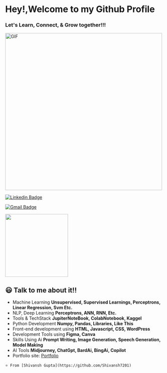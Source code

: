 <h1>Hey!,Welcome to my Github Profile</h1>
<h3>Let's Learn, Connect, & Grow together!!!</h3>
<img alt="GIF" src="https://github.com/roshan9419/roshan9419/blob/master/hadder.gif?raw=true" width="500"/> 

[![Linkedin Badge](https://img.shields.io/badge/-Shivansh_Gupta-blue?style=flat-square&logo=Linkedin&logoColor=white&link=https://www.linkedin.com/in/shivansh-gupta-2a339b227/)](https://www.linkedin.com/in/shivansh-gupta-2a339b227/)

[![Gmail Badge](https://img.shields.io/badge/-shivanshmay2019@gmail.com-c14438?style=flat-square&logo=Gmail&logoColor=white&link=mailto:shivanshmay2019@gmail.com)](mailto:shivanshmay2019@gmail.com)

<img align='center' src='https://user-images.githubusercontent.com/5713670/87202985-820dcb80-c2b6-11ea-9f56-7ec461c497c3.gif' width='200"'>

## 😃 Talk to me about it!!

- Machine Learning **Unsupervised, Supervised Learnings, Perceptrons, Linear Regression, Svm Etc.**
- NLP, Deep Learning **Perceptrons, ANN, RNN, Etc.**
- Tools & TechStack **JupiterNoteBook, ColabNotebook, Kaggel**
- Python Development **Numpy, Pandas, Libraries, Like This**
- Front-end development using **HTML, Javascript, CSS, WordPress**
- Development Tools using **Figma, Canva**
- Skills Using Ai **Prompt Writing, Image Generation, Speech Generation, Model Making**
- AI Tools  **Midjourney, ChatGpt, BardAi, BingAi, Copilot** 
- Portfolio site: [Portfolio](https://beacons.ai/shivansh7201)



```⭐️ From [Shivansh Gupta](https://github.com/Shivansh7201)```
